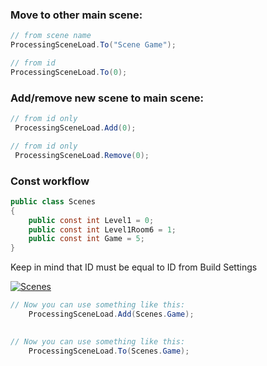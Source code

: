 ### Move to other main scene:
```csharp
// from scene name
ProcessingSceneLoad.To("Scene Game");
```

```csharp
// from id
ProcessingSceneLoad.To(0);
```

### Add/remove new scene to main scene:

```csharp
// from id only
 ProcessingSceneLoad.Add(0);
```

```csharp
// from id only
 ProcessingSceneLoad.Remove(0);
```

### Const workflow

```csharp
public class Scenes
{
    public const int Level1 = 0;
    public const int Level1Room6 = 1;
    public const int Game = 5;
}
```
Keep in mind that ID must be equal to ID from Build Settings

[![Scenes](https://i.gyazo.com/8f2f21337720522fd4bb15e52b3a5721.png)](https://gyazo.com/8f2f21337720522fd4bb15e52b3a5721)
 

```csharp 
// Now you can use something like this:
    ProcessingSceneLoad.Add(Scenes.Game);
    
```
```csharp 
// Now you can use something like this:
    ProcessingSceneLoad.To(Scenes.Game);
    
```
 
 
 
